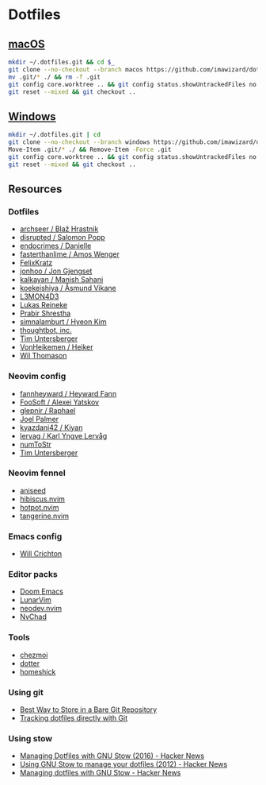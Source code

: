 # Dotfiles

## [macOS](https://github.com/imawizard/dotfiles/tree/macos)

```sh
mkdir ~/.dotfiles.git && cd $_
git clone --no-checkout --branch macos https://github.com/imawizard/dotfiles .
mv .git/* ./ && rm -f .git
git config core.worktree .. && git config status.showUntrackedFiles no
git reset --mixed && git checkout ..
```

## [Windows](https://github.com/imawizard/dotfiles/tree/windows)

```sh
mkdir ~/.dotfiles.git | cd
git clone --no-checkout --branch windows https://github.com/imawizard/dotfiles .
Move-Item .git/* ./ && Remove-Item -Force .git
git config core.worktree .. && git config status.showUntrackedFiles no
git reset --mixed && git checkout ..
```

## Resources
### Dotfiles
- [archseer / Blaž Hrastnik](https://github.com/archseer/dotfiles)
- [disrupted / Salomon Popp](https://github.com/disrupted/dotfiles)
- [endocrimes / Danielle](https://github.com/endocrimes/dotfiles)
- [fasterthanlime / Amos Wenger](https://github.com/fasterthanlime/dotfiles)
- [FelixKratz](https://github.com/FelixKratz/dotfiles)
- [jonhoo / Jon Gjengset](https://github.com/jonhoo/configs)
- [kalkayan / Manish Sahani](https://github.com/kalkayan/dotfiles)
- [koekeishiya / Åsmund Vikane](https://github.com/koekeishiya/dotfiles)
- [L3MON4D3](https://github.com/L3MON4D3/Dotfiles)
- [Lukas Reineke](https://github.com/lukas-reineke/dotfiles)
- [Prabir Shrestha](https://github.com/prabirshrestha/dotfiles)
- [simnalamburt / Hyeon Kim](https://github.com/simnalamburt/.dotfiles)
- [thoughtbot, inc.](https://github.com/thoughtbot/dotfiles)
- [Tim Untersberger](https://github.com/TimUntersberger/dotfiles)
- [VonHeikemen / Heiker](https://github.com/VonHeikemen/dotfiles)
- [Wil Thomason](https://github.com/wbthomason/dotfiles)
### Neovim config
- [fannheyward / Heyward Fann](https://github.com/fannheyward/init.vim)
- [FooSoft / Alexei Yatskov](https://github.com/FooSoft/dotvim)
- [glepnir / Raphael](https://github.com/glepnir/nvim)
- [Joel Palmer](https://gist.github.com/joelpalmer/9db3f1cdfd463daa6d7c614ae1618fa6)
- [kyazdani42 / Kiyan](https://github.com/kyazdani42/nvim-config)
- [lervag / Karl Yngve Lervåg](https://github.com/lervag/dotvim)
- [numToStr](https://github.com/numToStr/dotfiles/tree/master/neovim/.config/nvim)
- [Tim Untersberger](https://github.com/TimUntersberger/neovim.config)
### Neovim fennel
- [aniseed](https://github.com/Olical/aniseed)
- [hibiscus.nvim](https://github.com/udayvir-singh/hibiscus.nvim)
- [hotpot.nvim](https://github.com/rktjmp/hotpot.nvim)
- [tangerine.nvim](https://github.com/udayvir-singh/tangerine.nvim)
### Emacs config
- [Will Crichton](https://github.com/willcrichton/dotfiles)
### Editor packs
- [Doom Emacs](https://github.com/doomemacs/doomemacs)
- [LunarVim](https://github.com/LunarVim/LunarVim)
- [neodev.nvim](https://github.com/folke/neodev.nvim)
- [NvChad](https://github.com/NvChad/NvChad)
### Tools
- [chezmoi](https://github.com/twpayne/chezmoi)
- [dotter](https://github.com/SuperCuber/dotter)
- [homeshick](https://github.com/andsens/homeshick)
### Using git
- [Best Way to Store in a Bare Git Repository](https://www.atlassian.com/git/tutorials/dotfiles)
- [Tracking dotfiles directly with Git](https://wiki.archlinux.org/title/Dotfiles)
### Using stow
- [Managing Dotfiles with GNU Stow (2016) - Hacker News](https://news.ycombinator.com/item?id=27137172)
- [Using GNU Stow to manage your dotfiles (2012) - Hacker News](https://news.ycombinator.com/item?id=25549462)
- [Managing dotfiles with GNU Stow - Hacker News](https://news.ycombinator.com/item?id=11515222)

<!-- vim: set tw=0 wrap ts=4 sw=4 et: -->
